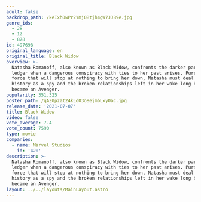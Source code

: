 ```yaml
---
adult: false
backdrop_path: /keIxh0wPr2Ymj0Btjh4gW7JJ89e.jpg
genre_ids:
  - 28
  - 12
  - 878
id: 497698
original_language: en
original_title: Black Widow
overview: >-
  Natasha Romanoff, also known as Black Widow, confronts the darker parts of her
  ledger when a dangerous conspiracy with ties to her past arises. Pursued by a
  force that will stop at nothing to bring her down, Natasha must deal with her
  history as a spy and the broken relationships left in her wake long before she
  became an Avenger.
popularity: 351.325
poster_path: /qAZ0pzat24kLdO3o8ejmbLxyOac.jpg
release_date: '2021-07-07'
title: Black Widow
video: false
vote_average: 7.4
vote_count: 7590
type: movie
companies:
  - name: Marvel Studios
    id: '420'
description: >-
  Natasha Romanoff, also known as Black Widow, confronts the darker parts of her
  ledger when a dangerous conspiracy with ties to her past arises. Pursued by a
  force that will stop at nothing to bring her down, Natasha must deal with her
  history as a spy and the broken relationships left in her wake long before she
  became an Avenger.
layout: ../../layouts/MainLayout.astro
---
```


